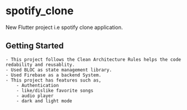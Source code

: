 # spotify_clone

New Flutter project i.e spotify clone application.

## Getting Started
    - This project follows the Clean Architecture Rules helps the code redability and reusablity.
    - Used BLOC as state management library.
    - Used Firebase as a backend System.
    - This project has features such as,
        - Authentication 
        - like/dislike favorite songs
        - audio player
        - dark and light mode


